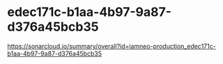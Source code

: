 # edec171c-b1aa-4b97-9a87-d376a45bcb35
https://sonarcloud.io/summary/overall?id=iamneo-production_edec171c-b1aa-4b97-9a87-d376a45bcb35
